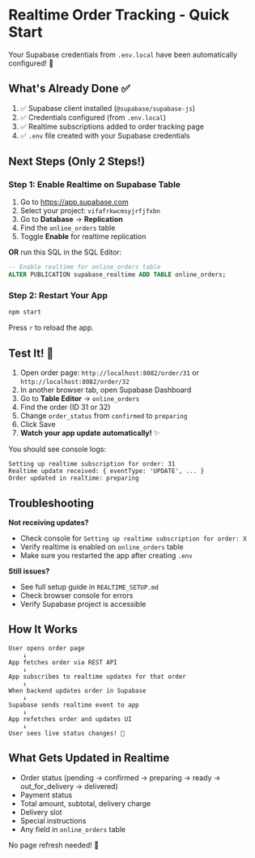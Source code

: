 # Realtime Order Tracking - Quick Start

Your Supabase credentials from `.env.local` have been automatically configured! 🎉

## What's Already Done ✅

1. ✅ Supabase client installed (`@supabase/supabase-js`)
2. ✅ Credentials configured (from `.env.local`)
3. ✅ Realtime subscriptions added to order tracking page
4. ✅ `.env` file created with your Supabase credentials

## Next Steps (Only 2 Steps!)

### Step 1: Enable Realtime on Supabase Table

1. Go to https://app.supabase.com
2. Select your project: `vifafrkwcmsyjrfjfxbn`
3. Go to **Database** → **Replication**
4. Find the `online_orders` table
5. Toggle **Enable** for realtime replication

**OR** run this SQL in the SQL Editor:

```sql
-- Enable realtime for online_orders table
ALTER PUBLICATION supabase_realtime ADD TABLE online_orders;
```

### Step 2: Restart Your App

```bash
npm start
```

Press `r` to reload the app.

## Test It! 🧪

1. Open order page: `http://localhost:8082/order/31` or `http://localhost:8082/order/32`
2. In another browser tab, open Supabase Dashboard
3. Go to **Table Editor** → `online_orders`
4. Find the order (ID 31 or 32)
5. Change `order_status` from `confirmed` to `preparing`
6. Click Save
7. **Watch your app update automatically!** ✨

You should see console logs:
```
Setting up realtime subscription for order: 31
Realtime update received: { eventType: 'UPDATE', ... }
Order updated in realtime: preparing
```

## Troubleshooting

**Not receiving updates?**
- Check console for `Setting up realtime subscription for order: X`
- Verify realtime is enabled on `online_orders` table
- Make sure you restarted the app after creating `.env`

**Still issues?**
- See full setup guide in `REALTIME_SETUP.md`
- Check browser console for errors
- Verify Supabase project is accessible

## How It Works

```
User opens order page
    ↓
App fetches order via REST API
    ↓
App subscribes to realtime updates for that order
    ↓
When backend updates order in Supabase
    ↓
Supabase sends realtime event to app
    ↓
App refetches order and updates UI
    ↓
User sees live status changes! 🎉
```

## What Gets Updated in Realtime

- Order status (pending → confirmed → preparing → ready → out_for_delivery → delivered)
- Payment status
- Total amount, subtotal, delivery charge
- Delivery slot
- Special instructions
- Any field in `online_orders` table

No page refresh needed! 🚀
